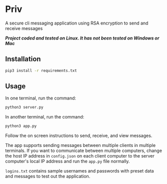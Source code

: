 # Priv

A secure cli messaging application using RSA encryption to send and receive messages

**_Project coded and tested on Linux. It has not been tested on Windows or Mac_**

## Installation

```bash
pip3 install -r requirements.txt
```

## Usage

In one terminal, run the command:

```bash
python3 server.py
```

In another terminal, run the command:

```bash
python3 app.py
```

Follow the on screen instructions to send, receive, and view messages.

The app supports sending messages between multiple clients in multiple terminals. If you want to communicate between multiple computers, change the host IP address in `config.json` on each client computer to the server computer's local IP address and run the `app.py` file normally.

`logins.txt` contains sample usernames and passwords with preset data and messages to test out the application.